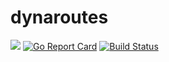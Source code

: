 # dynaroutes

[![](https://godoc.org/github.com/pierods/dynaroutes?status.svg)](http://godoc.org/github.com/pierods/dynaroutes)
[![Go Report Card](https://goreportcard.com/badge/github.com/pierods/dynaroutes)](https://goreportcard.com/report/github.com/pierods/dynaroutes)
[![Build Status](https://travis-ci.org/pierods/dynaroutes.svg?branch=master)](https://travis-ci.org/pierods/dynaroutes)
